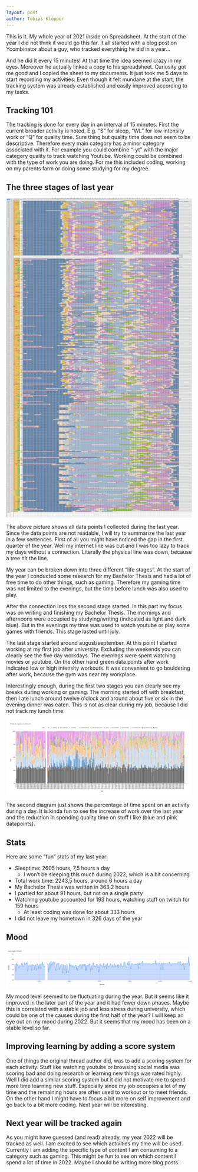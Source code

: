 ```yaml
---
layout: post
author: Tobias Klöpper
---
```

This is it. My whole year of 2021 inside on Spreadsheet. At the start of the year I did not think it would go this far. It all started with a blog post on Ycombinator about a guy, who tracked everything he did in a year...

And he did it every 15 minutes! At that time the idea seemed crazy in my eyes. Moreover he actually linked a copy to his spreadsheet. Curiosity got me good and I copied the sheet to my documents. It just took me 5 days to start recording my activities. Even though it felt mundane at the start, the tracking system was already established and easily improved according to my tasks.

## Tracking 101

The tracking is done for every day in an interval of 15 minutes. First the current broader activity is noted. E.g. “S” for sleep, “WL” for low intensity work or “Q” for quality time. Sure thing but quality time does not seem to be descriptive. Therefore every main category has a minor category associated with it. For example you could combine “-yt” with the major category quality to track watching Youtube. Working could be combined with the type of work you are doing. For me this included coding, working on my parents farm or doing some studying for my degree.

## The three stages of last year

![All Datapoints](/assets/img/overview.png)

The above picture shows all data points I collected during the last year. Since the data points are not readable, I will try to  summarize the last year in a few sentences. First of all you might have noticed the gap in the first quarter of the year. Well my internet line was cut and I was too lazy to track my days without a connection. Literally the physical line was down, because a tree hit the line. 

My year can be broken down into three different “life stages”. At the start of the year I conducted some research for my Bachelor Thesis and had a lot of free time to do other things, such as gaming. Therefore my gaming time was not limited to the evenings, but the time before lunch was also used to play. 

After the connection loss the second stage started. In this part my focus was on writing and finishing my Bachelor Thesis. The mornings and afternoons were occupied by studying/writing (indicated as light and dark blue). But in the evenings my time was used to watch youtube or play some games with friends. This stage lasted until july.

The last stage started around august/september. At this point I started working at my first job after university. Excluding the weekends you can clearly see the five day workdays. The evenings were spent watching movies or youtube. On the other hand green data points after work indicated low or high intensity workouts. It was convenient to go bouldering after work, because the gym was near my workplace.

Interestingly enough, during the first two stages you can clearly see my breaks during working or gaming. The morning started off with breakfast, then I ate lunch around twelve o'clock and around about five or six in the evening dinner was eaten. This is not as clear during my job, because I did not track my lunch time. 

![a day in 100%](/assets/img/chart.png)

The second diagram just shows the percentage of time spent on an activity during a day. It is kinda fun to see the increase of work over the last year and the reduction in spending quality time on stuff I like (blue and pink datapoints).

## Stats 
Here are some “fun” stats of my last year:
- Sleeptime: 2605 hours, 7,5 hours a day
  - I won’t be sleeping this much during 2022, which is a bit concerning
- Total work time: 2243,5 hours, around 6 hours a day
- My Bachelor Thesis was written in 363,2 hours
- I partied for about 91 hours, but not on a single party
- Watching youtube accounted for 193 hours, watching stuff on twitch for 159 hours
  - At least coding was done for about 333 hours
- I did not leave my hometown in 326 days of the year

## Mood

![a day in 100%](/assets/img/mood.png)

My mood level seemed to be fluctuating during the year. But it seems like it improved in the later part of the year and it had fewer down phases. Maybe this is correlated with a stable job and less stress during university, which could be one of the causes during the first half of the year? I will keep an eye out on my mood during 2022. But it seems that my mood has been on a stable level so far. 

## Improving learning by adding a score system
One of things the original thread author did, was to add a scoring system for each activity. Stuff like watching youtube or browsing social media was scoring bad and doing research or learning new things was rated highly. Well I did add a similar scoring system but it did not motivate me to spend more time learning new stuff. Especially since my job occupies a lot of my time and the remaining hours are often used to workout or to meet friends. On the other hand I might have to focus a bit more on self improvement and go back to a bit more coding. Next year will be interesting.


## Next year will be tracked again
As you might have guessed (and read) already, my year 2022 will be tracked as well. I am excited to see which activities my time will be used. Currently I am adding the specific type of content I am consuming to a category such as gaming. This might be fun to see on which content I spend a lot of time in 2022. Maybe I should be writing more blog posts..

